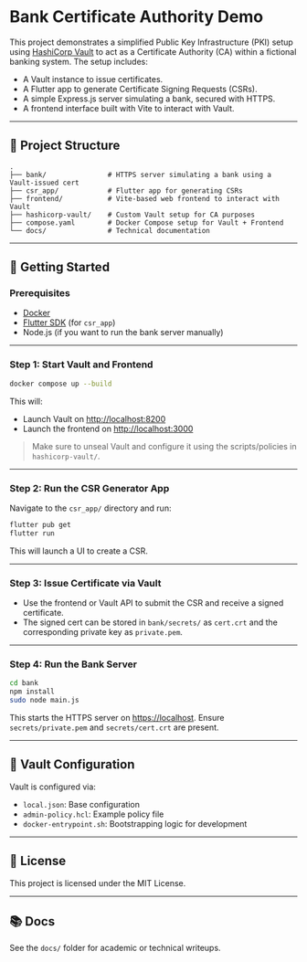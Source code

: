 # Bank Certificate Authority Demo

This project demonstrates a simplified Public Key Infrastructure (PKI) setup using [HashiCorp Vault](https://www.vaultproject.io/) to act as a Certificate Authority (CA) within a fictional banking system. The setup includes:

- A Vault instance to issue certificates.
- A Flutter app to generate Certificate Signing Requests (CSRs).
- A simple Express.js server simulating a bank, secured with HTTPS.
- A frontend interface built with Vite to interact with Vault.

---

## 📁 Project Structure

```
.
├── bank/               # HTTPS server simulating a bank using a Vault-issued cert
├── csr_app/            # Flutter app for generating CSRs
├── frontend/           # Vite-based web frontend to interact with Vault
├── hashicorp-vault/    # Custom Vault setup for CA purposes
├── compose.yaml        # Docker Compose setup for Vault + Frontend
└── docs/               # Technical documentation
```

---

## 🚀 Getting Started

### Prerequisites

- [Docker](https://www.docker.com/)
- [Flutter SDK](https://docs.flutter.dev/get-started/install) (for `csr_app`)
- Node.js (if you want to run the bank server manually)

---

### Step 1: Start Vault and Frontend

```bash
docker compose up --build
```

This will:

- Launch Vault on [http://localhost:8200](http://localhost:8200)
- Launch the frontend on [http://localhost:3000](http://localhost:3000)

> Make sure to unseal Vault and configure it using the scripts/policies in `hashicorp-vault/`.

---

### Step 2: Run the CSR Generator App

Navigate to the `csr_app/` directory and run:

```bash
flutter pub get
flutter run
```

This will launch a UI to create a CSR.

---

### Step 3: Issue Certificate via Vault

- Use the frontend or Vault API to submit the CSR and receive a signed certificate.
- The signed cert can be stored in `bank/secrets/` as `cert.crt` and the corresponding private key as `private.pem`.

---

### Step 4: Run the Bank Server

```bash
cd bank
npm install
sudo node main.js
```

This starts the HTTPS server on [https://localhost](https://localhost). Ensure `secrets/private.pem` and `secrets/cert.crt` are present.

---

## 🔐 Vault Configuration

Vault is configured via:

- `local.json`: Base configuration
- `admin-policy.hcl`: Example policy file
- `docker-entrypoint.sh`: Bootstrapping logic for development

---

## 📄 License

This project is licensed under the MIT License.

---

## 📚 Docs

See the `docs/` folder for academic or technical writeups.
